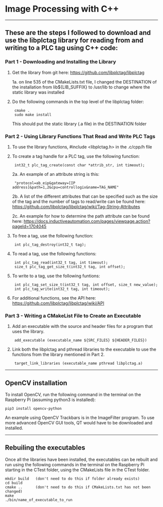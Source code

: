 
# Image Processing with C++

---------------------------------------------------------------------------------
## These are the steps I followed to download and use the libplctag library for reading from and writing to a PLC tag using C++ code:

### Part 1 - Downloading and Installing the Library

1. Get the library from git here: https://github.com/libplctag/libplctag

    1a. on line 535 of the CMakeLists.txt file, I changed the DESTINATION of the installation from lib${LIB_SUFFIX} to /usr/lib to change where the static library was installed

2. Do the following commands in the top level of the libplctag folder:
        
        cmake .
        sudo make install

    This should put the static library (.a file) in the DESTINATION folder

### Part 2 - Using Library Functions That Read and Write PLC Tags

1. To use the library functions, #include <libplctag.h> in the .c/cpp/h file

2. To create a tag handle for a PLC tag, use the following function:
    
        int32_t plc_tag_create(const char *attrib_str, int timeout);

    2a. An example of an attribute string is this:

        "protocol=ab_eip&gateway=[IP address]&path=1,2&cpu=controllogix&name=TAG_NAME"

    2b. A list of the different attributes that can be specified such as the size of the tag and the number of tags to read/write can be found here: 
    https://github.com/libplctag/libplctag/wiki/Tag-String-Attributes
        
    2c. An example for how to determine the path attribute can be found here:
    https://docs.inductiveautomation.com/pages/viewpage.action?pageId=1704045

3. To free a tag, use the following function:

        int plc_tag_destroy(int32_t tag);
    
4. To read a tag, use the following functions:
    
        int plc_tag_read(int32_t tag, int timeout);
        size_t plc_tag_get_size_t(int32_t tag, int offset);
    
5. To write to a tag, use the following funtions:

        int plc_tag_set_size_t(int32_t tag, int offset, size_t new_value);
        int plc_tag_write(int32_t tag, int timeout);
        
6. For additional functions, see the API here: https://github.com/libplctag/libplctag/wiki/API

### Part 3 - Writing a CMakeList File to Create an Executable

1. Add an executable with the source and header files for a program that uses the library.

        add_executable (executable_name ${SRC_FILES} ${HEADER_FILES})
    
2. Link both the libplctag and pthread libraries to the executable to use the functions from the library mentioned in Part 2.

        target_link_libraries (executable_name pthread libplctag.a)
    
---------------------------------------------------------------------------------
## OpenCV installation

To install OpenCV, run the following command in the terminal on the Raspberry Pi (assuming python3 is installed):

    pip3 install opencv-python
    
An example using OpenCV Trackbars is in the ImageFilter program. To use more advanced OpenCV GUI tools, QT would have to be downloaded and installed.
    
---------------------------------------------------------------------------------
## Rebuiling the executables

Once all the libraries have been installed, the executables can be rebuilt and 
run using the following commands in the terminal on the Raspberry Pi starting in 
the CTest folder, using the CMakeLists file in the CTest folder.
    
    mkdir build   (don't need to do this if folder already exists)
    cd build
    cmake ..      (don't need to do this if CMakeLists.txt has not been changed)
    make
    ./bin/name_of_executable_to_run

